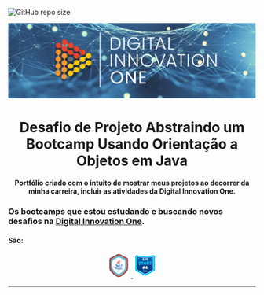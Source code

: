 ![GitHub repo size](https://img.shields.io/github/repo-size/AlanJoabio/DesafiodaDIO) 

<!--Banner session-->

<p align="center">
<img src="./photo/Mono.png" alt="DIO" tittle="Digital Innovation One">
</p>

<!--Banner session-->

<h1 align="center">
Desafio de Projeto Abstraindo um Bootcamp Usando Orientação a Objetos em Java
<h4 align="center">
Portfólio criado com o intuito de mostrar meus projetos ao decorrer da minha carreira, incluir  as atividades da Digital Innovation One.

### Os bootcamps que estou estudando e buscando novos desafios na [Digital Innovation One](https://digitalinnovation.one/).

#### São:





<!-- Ícones das linguagens -->
<p align="center">
<!-- Java -->

<a href="[https://web.dio.me/track/java-developer]">
<img src="./photo/java.png" alt=" - Java Developer" tittle="Java" width="50" height="50">

<!-- gft-start-4-Java -->

<a href="[https://web.dio.me/track/gft-start-4-java]">
<img src="./photo/gft.png" alt=" - GFT Start #4 Java" tittle="Java" width="50" height="50">
</a>
</p>


----------------------------------------------------
